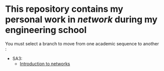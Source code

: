 # This repository contains my personal work in *network* during my engineering school

You must select a branch to move from one academic sequence to another :

- SA3:
  - [Introduction to networks](https://github.com/tanguy-rdt/depot-ensta-reseaux/tree/SA3)
